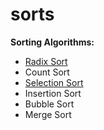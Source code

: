 # sorts
**Sorting Algorithms:** 
* [Radix Sort](https://github.com/kerrieMagee/sorts/blob/main/radix_sort.py)
* Count Sort
* [Selection Sort](https://github.com/kerrieMagee/sorts/blob/main/seletion_sort.py)
* Insertion Sort
* Bubble Sort
* Merge Sort


